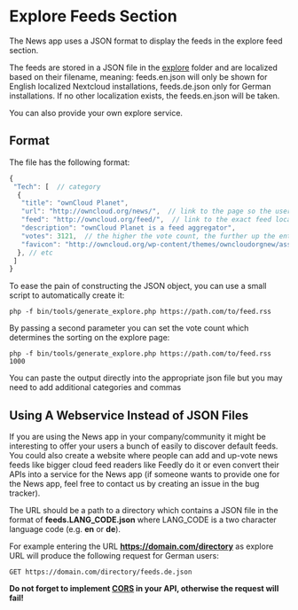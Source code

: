 # Explore Feeds Section

The News app uses a JSON format to display the feeds in the explore feed section.

The feeds are stored in a JSON file in the [explore](https://github.com/nextcloud/news/tree/master/explore/feeds) folder and are localized based on their filename, meaning: feeds.en.json will only be shown for English localized Nextcloud installations, feeds.de.json only for German installations. If no other localization exists, the feeds.en.json will be taken.

You can also provide your own explore service.

## Format

The file has the following format:
```js
{
 "Tech": [  // category
  {
   "title": "ownCloud Planet",
   "url": "http://owncloud.org/news/",  // link to the page so the user can view it
   "feed": "http://owncloud.org/feed/",  // link to the exact feed location so we can test if the user uses it already
   "description": "ownCloud Planet is a feed aggregator",
   "votes": 3121,  // the higher the vote count, the further up the entry will appear
   "favicon": "http://owncloud.org/wp-content/themes/owncloudorgnew/assets/img/common/favicon.png",  // optional
  }, // etc
 ]
}
```

To ease the pain of constructing the JSON object, you can use a small script to automatically create it:

    php -f bin/tools/generate_explore.php https://path.com/to/feed.rss

By passing a second parameter you can set the vote count which determines the sorting on the explore page:

    php -f bin/tools/generate_explore.php https://path.com/to/feed.rss 1000

You can paste the output directly into the appropriate json file but you may need to add additional categories and commas

## Using A Webservice Instead of JSON Files

If you are using the News app in your company/community it might be interesting to offer your users a bunch of easily to discover default feeds. You could also create a website where people can add and up-vote news feeds like bigger cloud feed readers like Feedly do it or even convert their APIs into a service for the News app  (if someone wants to provide one for the News app, feel free to contact us by creating an issue in the bug tracker).

The URL should be a path to a directory which contains a JSON file in the format of **feeds.LANG_CODE.json** where LANG_CODE is a two character language code (e.g. **en** or **de**).

For example entering the URL **https://domain.com/directory** as explore URL will produce the following request for German users:

    GET https://domain.com/directory/feeds.de.json


**Do not forget to implement [CORS](https://developer.mozilla.org/en-US/docs/Web/HTTP/Access_control_CORS) in your API, otherwise the request will fail!**